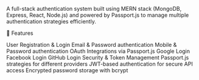 A full-stack authentication system built using MERN stack (MongoDB, Express, React, Node.js) and powered by Passport.js to manage multiple authentication strategies efficiently.

🚀 Features

User Registration & Login
Email & Password authentication
Mobile & Password authentication
OAuth Integrations via Passport.js
Google Login
Facebook Login
GitHub Login
Security & Token Management
Passport.js strategies for different providers
JWT-based authentication for secure API access
Encrypted password storage with bcrypt
